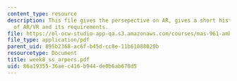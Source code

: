 ```yaml
---
content_type: resource
description: This file gives the persepective on AR, gives a short history, neccessities
  of AR/VR and its requirements.
file: https://ol-ocw-studio-app-qa.s3.amazonaws.com/courses/mas-961-ambient-intelligence-spring-2005/86a1935536aec416b944de0b6ab678d5_week8_ss_arpers.pdf
file_type: application/pdf
parent_uid: 895b2368-ac6f-b45d-cc8e-11b61088020b
resourcetype: Document
title: week8_ss_arpers.pdf
uid: 86a19355-36ae-c416-b944-de0b6ab678d5
---
```

